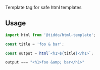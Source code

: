 Template tag for safe html templates

## Usage

```javascript
import html from '@tiddo/html-template';

const title = 'foo & bar';

const output = html`<h1>${title}</h1>`; 

output === "<h1>foo &amp; bar</h1>"
```

